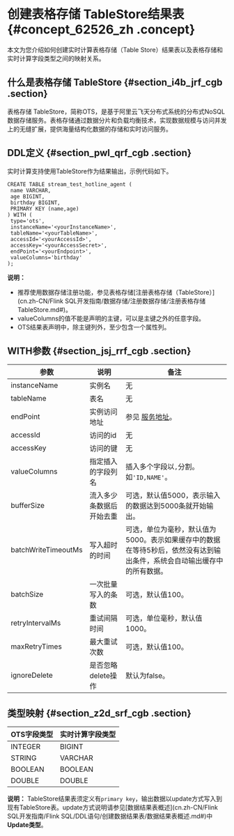 # 创建表格存储 TableStore结果表 {#concept_62526_zh .concept}

本文为您介绍如何创建实时计算表格存储（Table Store）结果表以及表格存储和实时计算字段类型之间的映射关系。

## 什么是表格存储 TableStore {#section_i4b_jrf_cgb .section}

表格存储 TableStore，简称OTS，是基于阿里云飞天分布式系统的分布式NoSQL数据存储服务。表格存储通过数据分片和负载均衡技术，实现数据规模与访问并发上的无缝扩展，提供海量结构化数据的存储和实时访问服务。

## DDL定义 {#section_pwl_qrf_cgb .section}

实时计算支持使用TableStore作为结果输出，示例代码如下。

``` {#codeblock_sc8_qve_omt .language-sql}
CREATE TABLE stream_test_hotline_agent (
 name VARCHAR,
 age BIGINT,
 birthday BIGINT,
 PRIMARY KEY (name,age)
) WITH (
 type='ots',
 instanceName='<yourInstanceName>',
 tableName='<yourTableName>',
 accessId='<yourAccessId>',
 accessKey='<yourAccessSecret>',
 endPoint='<yourEndpoint>',
 valueColumns='birthday'
);        
```

**说明：** 

-   推荐使用数据存储注册功能，参见表格存储[注册表格存储（TableStore）](cn.zh-CN/Flink SQL开发指南/数据存储/注册数据存储/注册表格存储 TableStore.md#)。
-   valueColumns的值不能是声明的主键，可以是主键之外的任意字段。
-   OTS结果表声明中，除主键列外，至少包含一个属性列。

## WITH参数 {#section_jsj_rrf_cgb .section}

|参数|说明|备注|
|--|--|--|
|instanceName|实例名|无|
|tableName|表名|无|
|endPoint|实例访问地址|参见 [服务地址](../../../../cn.zh-CN/开发指南/基础概念/服务地址.md#)。|
|accessId|访问的id|无|
|accessKey|访问的键|无|
|valueColumns|指定插入的字段列名|插入多个字段以`,`分割。如`'ID,NAME'`。|
|bufferSize|流入多少条数据后开始去重|可选，默认值5000，表示输入的数据达到5000条就开始输出。|
|batchWriteTimeoutMs|写入超时的时间|可选，单位为毫秒，默认值为5000。表示如果缓存中的数据在等待5秒后，依然没有达到输出条件，系统会自动输出缓存中的所有数据。|
|batchSize|一次批量写入的条数|可选，默认值100。|
|retryIntervalMs|重试间隔时间|可选，单位毫秒，默认值1000。|
|maxRetryTimes|最大重试次数|可选，默认值100。|
|ignoreDelete|是否忽略delete操作|默认为false。|

## 类型映射 {#section_z2d_srf_cgb .section}

|OTS字段类型|实时计算字段类型|
|-------|--------|
|INTEGER|BIGINT|
|STRING|VARCHAR|
|BOOLEAN|BOOLEAN|
|DOUBLE|DOUBLE|

**说明：** TableStore结果表须定义有`primary key`，输出数据以update方式写入到现有TableStore表。update方式说明请参见[数据结果表概述](cn.zh-CN/Flink SQL开发指南/Flink SQL/DDL语句/创建数据结果表/数据结果表概述.md#)中**Update类型**。

